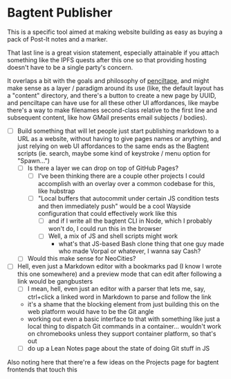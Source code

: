 # Bagtent Publisher

This is a specific tool aimed at making website building as easy as buying a pack of Post-It notes and a marker.

That last line is a great vision statement, especially attainable if you attach something like the IPFS quests after this one so that providing hosting doesn't have to be a single party's concern.

It overlaps a bit with the goals and philosophy of [penciltape](1c1aa2a1-afe6-458b-8326-54627f9808b2.md), and might make sense as a layer / paradigm around its use (like, the default layout has a "content" directory, and there's a button to create a new page by UUID, and penciltape can have use for all these other UI affordances, like maybe there's a way to make filenames second-class relative to the first line and subsequent content, like how GMail presents email subjects / bodies).

- [ ] Build something that will let people just start publishing markdown to a URL as a website, without having to give pages names or anything, and just relying on web UI affordances to the same ends as the Bagtent scripts (ie. search, maybe some kind of keystroke / menu option for "Spawn...")
  - [ ] Is there a layer we can drop on top of GitHub Pages?
    - [ ] I've been thinking there are a couple other projects I could accomplish with an overlay over a common codebase for this, like hubstrap
    - [ ] "Local buffers that autocommit under certain JS condition tests and then immediately push" would be a cool Wayside configuration that could effectively work like this
      - [ ] and if I write all the bagtent CLI in Node, which I probably won't do, I could run this in the browser
      - [ ] Well, a mix of JS and shell scripts might work
        - what's that JS-based Bash clone thing that one guy made who made Vorpal or whatever, I wanna say Cash?
  - [ ] Would this make sense for NeoCities?
- [ ] Hell, even just a Markdown editor with a bookmarks pad (I know I wrote this one somewhere) and a preview mode that can edit after following a link would be gangbusters
  - [ ] I mean, hell, even just an editor with a parser that lets me, say, ctrl+click a linked word in Markdown to parse and follow the link
  - it's a shame that the blocking element from just building this on the web platform would have to be the Git angle
  - working out even a basic interface to that with something like just a local thing to dispatch Git commands in a container... wouldn't work on chromebooks unless they support container platform, so that's out
  - [ ] do up a Lean Notes page about the state of doing Git stuff in JS

Also noting here that there're a few ideas on the Projects page for bagtent frontends that touch this
